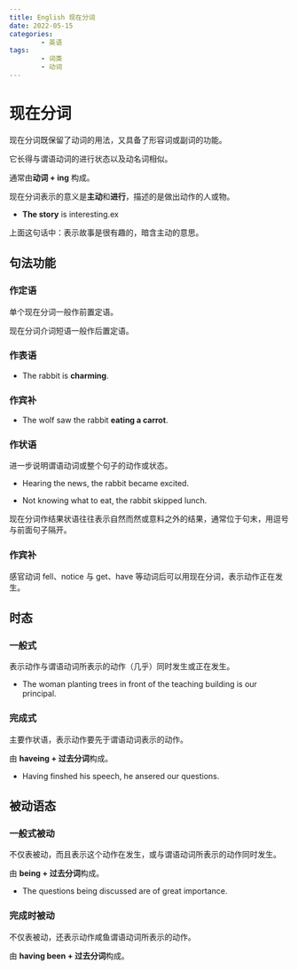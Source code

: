 ```yaml
---
title: English 现在分词
date: 2022-05-15
categories:
        - 英语
tags:
        - 词类
        - 动词
---
```


# 现在分词

现在分词既保留了动词的用法，又具备了形容词或副词的功能。

它长得与谓语动词的进行状态以及动名词相似。

通常由**动词 + ing** 构成。

现在分词表示的意义是**主动**和**进行**，描述的是做出动作的人或物。

- **The story** is interesting.ex

上面这句话中：表示故事是很有趣的，暗含主动的意思。

## 句法功能

### 作定语

单个现在分词一般作前置定语。

现在分词介词短语一般作后置定语。

### 作表语

- The rabbit is **charming**.

### 作宾补

- The wolf saw the rabbit **eating a carrot**.

### 作状语

进一步说明谓语动词或整个句子的动作或状态。

- Hearing the news, the rabbit became excited.

- Not knowing what to eat, the rabbit skipped lunch.

现在分词作结果状语往往表示自然而然或意料之外的结果，通常位于句末，用逗号与前面句子隔开。

### 作宾补

感官动词 fell、notice 与 get、have 等动词后可以用现在分词，表示动作正在发生。

## 时态

### 一般式

表示动作与谓语动词所表示的动作（几乎）同时发生或正在发生。

- The woman planting trees in front of the teaching building is our principal.

### 完成式

主要作状语，表示动作要先于谓语动词表示的动作。

由 **haveing + 过去分词**构成。

- Having finshed his speech, he ansered our questions.

## 被动语态

### 一般式被动

不仅表被动，而且表示这个动作在发生，或与谓语动词所表示的动作同时发生。

由 **being + 过去分词**构成。

- The questions being discussed are of great importance.

### 完成时被动

不仅表被动，还表示动作咸鱼谓语动词所表示的动作。

由 **having been + 过去分词**构成。
